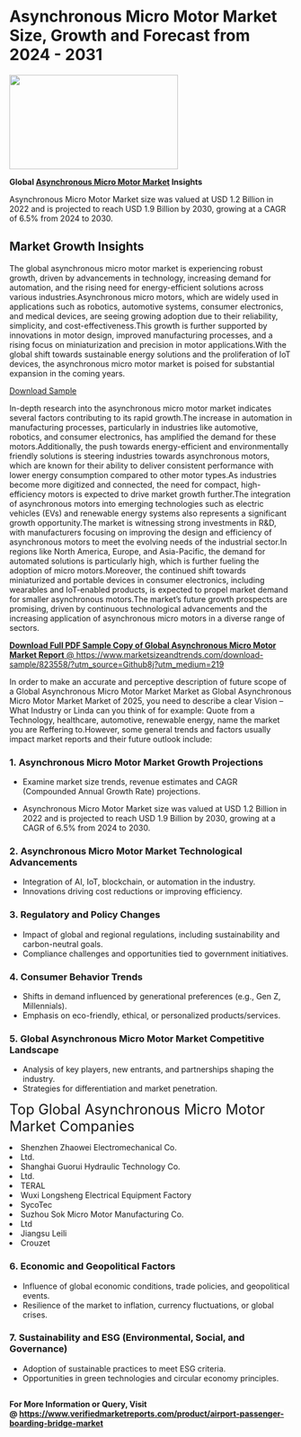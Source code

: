 <H1>Asynchronous Micro Motor Market Size, Growth and Forecast from 2024 - 2031</H1><img class="aligncenter size-medium wp-image-584254" src="https://thirdeyenews.in/wp-content/uploads/2024/09/Global-Market-Research-300x168.jpeg" alt="" width="300" height="168" /><p><strong>Global&nbsp;<a href="https://www.marketsizeandtrends.com/download-sample/823558/?utm_source=Github8j?utm_medium=219">Asynchronous Micro Motor Market</a> Insights</strong></p><p>Asynchronous Micro Motor Market size was valued at USD 1.2 Billion in 2022 and is projected to reach USD 1.9 Billion by 2030, growing at a CAGR of 6.5% from 2024 to 2030.</p><p><h2>Market Growth Insights</h2> <p>The global asynchronous micro motor market is experiencing robust growth, driven by advancements in technology, increasing demand for automation, and the rising need for energy-efficient solutions across various industries.Asynchronous micro motors, which are widely used in applications such as robotics, automotive systems, consumer electronics, and medical devices, are seeing growing adoption due to their reliability, simplicity, and cost-effectiveness.This growth is further supported by innovations in motor design, improved manufacturing processes, and a rising focus on miniaturization and precision in motor applications.With the global shift towards sustainable energy solutions and the proliferation of IoT devices, the asynchronous micro motor market is poised for substantial expansion in the coming years.</p> <p><a href="#">Download Sample</a></p> <p>In-depth research into the asynchronous micro motor market indicates several factors contributing to its rapid growth.The increase in automation in manufacturing processes, particularly in industries like automotive, robotics, and consumer electronics, has amplified the demand for these motors.Additionally, the push towards energy-efficient and environmentally friendly solutions is steering industries towards asynchronous motors, which are known for their ability to deliver consistent performance with lower energy consumption compared to other motor types.As industries become more digitized and connected, the need for compact, high-efficiency motors is expected to drive market growth further.The integration of asynchronous motors into emerging technologies such as electric vehicles (EVs) and renewable energy systems also represents a significant growth opportunity.The market is witnessing strong investments in R&D, with manufacturers focusing on improving the design and efficiency of asynchronous motors to meet the evolving needs of the industrial sector.In regions like North America, Europe, and Asia-Pacific, the demand for automated solutions is particularly high, which is further fueling the adoption of micro motors.Moreover, the continued shift towards miniaturized and portable devices in consumer electronics, including wearables and IoT-enabled products, is expected to propel market demand for smaller asynchronous motors.The market’s future growth prospects are promising, driven by continuous technological advancements and the increasing application of asynchronous micro motors in a diverse range of sectors.</p> <p><a href="#"></p><p><span class=""><strong>Download Full PDF Sample Copy of Global Asynchronous Micro Motor Market Report</strong> @ <a href="https://www.marketsizeandtrends.com/download-sample/823558/?utm_source=Github8j?utm_medium=219" target="_blank">https://www.marketsizeandtrends.com/download-sample/823558/?utm_source=Github8j?utm_medium=219</a></span></p><p>In order to make an accurate and perceptive description of future scope of a Global&nbsp;Asynchronous Micro Motor Market Market as Global&nbsp;Asynchronous Micro Motor Market Market of 2025, you need to describe a clear Vision &ndash; What Industry or Linda can you think of for example: Quote from a Technology, healthcare, automotive, renewable energy, name the market you are Reffering to.However, some general trends and factors usually impact market reports and their future outlook include:</p><h3>1.&nbsp;<strong>Asynchronous Micro Motor Market Growth Projections</strong></h3><ul><li>Examine market size trends, revenue estimates and CAGR (Compounded Annual Growth Rate) projections.</li><li><p>Asynchronous Micro Motor Market size was valued at USD 1.2 Billion in 2022 and is projected to reach USD 1.9 Billion by 2030, growing at a CAGR of 6.5% from 2024 to 2030.</p></li></ul><h3>2.&nbsp;<strong>Asynchronous Micro Motor Market Technological Advancements</strong></h3><ul><li>Integration of AI, IoT, blockchain, or automation in the industry.</li><li>Innovations driving cost reductions or improving efficiency.</li></ul><h3>3.&nbsp;<strong>Regulatory and Policy Changes</strong></h3><ul><li>Impact of global and regional regulations, including sustainability and carbon-neutral goals.</li><li>Compliance challenges and opportunities tied to government initiatives.</li></ul><h3>4.&nbsp;<strong>Consumer Behavior Trends</strong></h3><ul><li>Shifts in demand influenced by generational preferences (e.g., Gen Z, Millennials).</li><li>Emphasis on eco-friendly, ethical, or personalized products/services.</li></ul><h3>5.&nbsp;<strong>Global Asynchronous Micro Motor Market Competitive Landscape</strong></h3><ul><li>Analysis of key players, new entrants, and partnerships shaping the industry.</li><li>Strategies for differentiation and market penetration.</li></ul><p data-pm-slice="1 1 []"><span style="color: inherit; font-family: inherit; font-size: 25px;">Top Global Asynchronous Micro Motor Market Companies</span></p><div class="" data-test-id=""><p><li>Shenzhen Zhaowei Electromechanical Co.</li><li> Ltd.</li><li> Shanghai Guorui Hydraulic Technology Co.</li><li> Ltd.</li><li> TERAL</li><li> Wuxi Longsheng Electrical Equipment Factory</li><li> SycoTec</li><li> Suzhou Sok Micro Motor Manufacturing Co.</li><li> Ltd</li><li> Jiangsu Leili</li><li> Crouzet</li></p></div><h3>6.&nbsp;<strong>Economic and Geopolitical Factors</strong></h3><ul><li>Influence of global economic conditions, trade policies, and geopolitical events.</li><li>Resilience of the market to inflation, currency fluctuations, or global crises.</li></ul><h3>7.&nbsp;<strong>Sustainability and ESG (Environmental, Social, and Governance)</strong></h3><ul><li>Adoption of sustainable practices to meet ESG criteria.</li><li>Opportunities in green technologies and circular economy principles.</li></ul><h2><strong style="font-size: 14px;">For More Information or Query, Visit @&nbsp;</strong><a style="background-color: #ffffff; font-size: 14px;" href="https://www.marketsizeandtrends.com/report/asynchronous-micro-motor-market/" target="_blank">https://www.verifiedmarketreports.com/product/airport-passenger-boarding-bridge-market</a></h2>